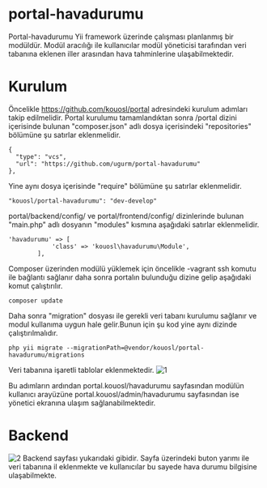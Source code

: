 # portal-havadurumu
Portal-havadurumu Yii framework üzerinde çalışması planlanmış bir modüldür. Modül aracılığı ile kullanıcılar modül yöneticisi tarafından veri tabanına eklenen iller arasından hava tahminlerine ulaşabilmektedir.
# Kurulum
Öncelikle https://github.com/kouosl/portal adresindeki kurulum adımları takip edilmelidir.
Portal kurulumu tamamlandıktan sonra /portal dizini içerisinde bulunan "composer.json" adlı dosya içerisindeki "repositories" bölümüne şu satırlar eklenmelidir.
```		
{
  "type": "vcs",
  "url": "https://github.com/ugurm/portal-havadurumu"
},
```
Yine aynı dosya içerisinde "require" bölümüne şu satırlar eklenmelidir.
```
"kouosl/portal-havadurumu": "dev-develop"
```
portal/backend/config/ ve portal/frontend/config/ dizinlerinde bulunan "main.php" adlı dosyanın "modules" kısmına aşağıdaki satırlar eklenmelidir.
```
'havadurumu' => [
            'class' => 'kouosl\havadurumu\Module',
        ],
```
Composer üzerinden modülü yüklemek için öncelikle -vagrant ssh komutu ile bağlantı sağlanır daha sonra portalın bulunduğu dizine gelip aşağıdaki komut çalıştırılır.
```
composer update
```


Daha sonra "migration" dosyası ile gerekli veri tabanı kurulumu sağlanır ve modul kullanıma uygun hale gelir.Bunun için şu kod yine aynı dizinde çalıştırılmalıdır.
```
php yii migrate --migrationPath=@vendor/kouosl/portal-havadurumu/migrations
```
Veri tabanına işaretli tablolar eklenmektedir.
![1](https://user-images.githubusercontent.com/14303053/50740870-b3f82a80-1206-11e9-9b1a-c7e4a8b83fcc.png)

Bu adımların ardından portal.kouosl/havadurumu sayfasından modülün kullanıcı arayüzüne portal.kouosl/admin/havadurumu sayfasından ise yönetici ekranına ulaşım sağlanabilmektedir.
# Backend
![2](https://user-images.githubusercontent.com/14303053/50740902-2ec14580-1207-11e9-9054-eced74d275f9.png)
Backend sayfası yukarıdaki gibidir. Sayfa üzerindeki buton yarımı ile veri tabanına il eklenmekte ve kullanıcılar bu sayede hava durumu bilgisine ulaşabilmekte.



